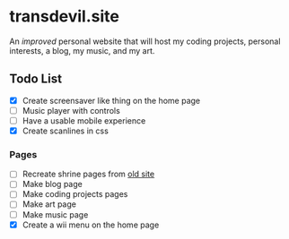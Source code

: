 # transdevil.site

An _improved_ personal website that will host my coding projects, personal interests, a blog, my music, and my art.

## Todo List

- [x] Create screensaver like thing on the home page
- [ ] Music player with controls
- [ ] Have a usable mobile experience
- [x] Create scanlines in css

### Pages

- [ ] Recreate shrine pages from [old site](https://thetransgenderdevil.neocities.org/)
- [ ] Make blog page
- [ ] Make coding projects pages
- [ ] Make art page
- [ ] Make music page
- [x] Create a wii menu on the home page
